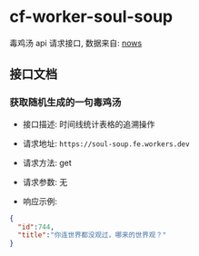 # cf-worker-soul-soup

毒鸡汤 api 请求接口, 数据来自: [nows](https://github.com/egotong/nows)

## 接口文档

### 获取随机生成的一句毒鸡汤

* 接口描述: 时间线统计表格的追溯操作
* 请求地址: `https://soul-soup.fe.workers.dev`
* 请求方法: get
* 请求参数: 无

* 响应示例:

```json
{
  "id":744,
  "title":"你连世界都没观过，哪来的世界观？"
}
```
